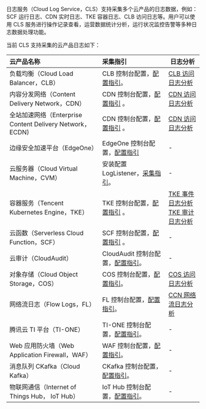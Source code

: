 日志服务（Cloud Log Service，CLS）支持采集多个云产品的日志数据，例如：SCF 运行日志、CDN 实时日志、TKE 容器日志、CLB 访问日志等。用户可以使用 CLS 服务进行操作记录查看，运营数据统计分析，运行状况监控告警等多种日志数据处理功能。

当前 CLS 支持采集的云产品日志如下：

| 云产品名称                                              | 采集指引                                                     | 日志分析                                                     |
| :------------------------------------------------------ | :----------------------------------------------------------- | ------------------------------------------------------------ |
| 负载均衡（Cloud Load Balancer，CLB）                    | CLB 控制台配置，[配置指引](https://cloud.tencent.com/document/product/214/41379)。 | [CLB 访问日志分析](https://cloud.tencent.com/document/product/614/61257) |
| 内容分发网络（Content Delivery Network，CDN）           | CDN 控制台配置，[配置指引](https://cloud.tencent.com/document/product/228/42137) 。 | [CDN 访问日志分析](https://cloud.tencent.com/document/product/614/61405) |
| 全站加速网络（Enterprise Content Delivery Network，ECDN) | CDN 控制台配置，[配置指引](https://cloud.tencent.com/document/product/228/42137) 。 | [CDN 访问日志分析](https://cloud.tencent.com/document/product/614/61405) |
| 边缘安全加速平台（EdgeOne）                             | EdgeOne 控制台配置，[配置指引](https://cloud.tencent.com/document/product/1552/71350) | -                                                            |
| 云服务器（Cloud Virtual Machine，CVM）                  | 安装配置 LogListener，[采集指引](https://cloud.tencent.com/document/product/614/60593)。 | -                                                            |
| 容器服务（Tencent Kubernetes Engine，TKE）              | TKE 控制台配置，[配置指引](https://cloud.tencent.com/document/product/457/36771) 。 | [TKE 事件日志分析](https://cloud.tencent.com/document/product/614/61407)<br>[TKE 审计日志分析](https://cloud.tencent.com/document/product/614/61408) |
| 云函数（Serverless Cloud Function，SCF）                | SCF 控制台配置，[配置指引](https://cloud.tencent.com/document/product/583/39536) 。 | -                                                            |
| 云审计（CloudAudit）                                    | CloudAudit 控制台配置，[配置指引](https://cloud.tencent.com/document/product/629/60625)。 | -                                                            |
| 对象存储（Cloud Object Storage，COS）                   | COS 控制台配置，[配置指引](https://cloud.tencent.com/document/product/614/62137)。 | [COS 访问日志分析](https://cloud.tencent.com/document/product/614/61406) |
| 网络流日志（Flow Logs，FL）                             | FL 控制台配置，[配置指引](https://cloud.tencent.com/document/product/682/18966)。 | [CCN 网络流日志分析](https://cloud.tencent.com/document/product/614/74924) |
| 腾讯云 TI 平台（TI-ONE）                                  | TI-ONE 控制台配置，[配置指引](https://cloud.tencent.com/document/product/851/44453)。 | -                                                            |
| Web 应用防火墙（Web Application Firewall，WAF）         | WAF 控制台配置，[配置指引](https://cloud.tencent.com/document/product/627/70276)。 | -                                                            |
| 消息队列 CKafka（Cloud Kafka）                          | CKafka 控制台配置，[配置指引](https://cloud.tencent.com/document/product/597/70078)。 | -                                                            |
| 物联网通信（Internet of Things Hub， IoT Hub）          | IoT Hub 控制台配置，[配置指引](https://cloud.tencent.com/document/product/634/14445)。 | -                                                            |
